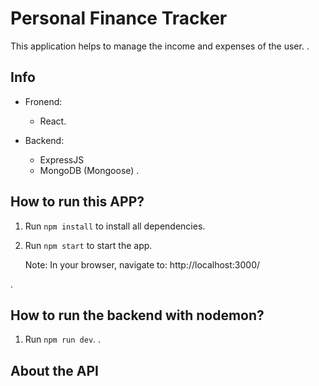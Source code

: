 # Personal Finance Tracker

This application helps to manage the income and expenses of the user.
.
## Info

- Fronend: 
    - React.

- Backend: 
    - ExpressJS
    - MongoDB (Mongoose)
.
 ## How to run this APP?
 1. Run `npm install` to install all dependencies.
 2. Run `npm start` to start the app.

    Note: In your browser, navigate to: http://localhost:3000/ 

.
 ## How to run the backend with nodemon?
 1. Run `npm run dev`.
 .
 ## About the API
 